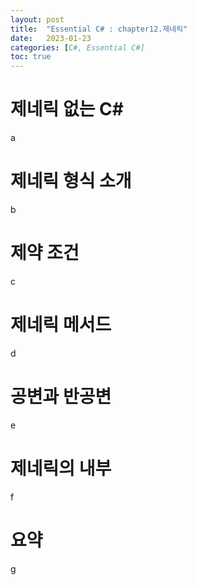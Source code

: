 ```yaml
---
layout: post
title:  "Essential C# : chapter12.제네릭"
date:   2023-01-23 
categories: [C#, Essential C#]
toc: true
---
```

# 제네릭 없는 C#
a
# 제네릭 형식 소개
b
# 제약 조건
c
# 제네릭 메서드
d
# 공변과 반공변
e
# 제네릭의 내부
f
# 요약
g